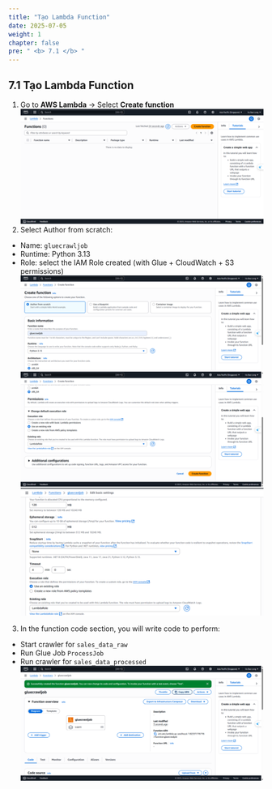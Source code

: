 ```yaml
---
title: "Tạo Lambda Function"
date: 2025-07-05
weight: 1
chapter: false
pre: " <b> 7.1 </b> "
---
```


## 7.1 Tạo Lambda Function

1. Go to **AWS Lambda** → Select **Create function**
![Lambda](../../../images/07/071/1.png?featherlight=false&width=90pc)
2. Select Author from scratch:
- Name: `gluecrawljob`
- Runtime: Python 3.13
- Role: select the IAM Role created (with Glue + CloudWatch + S3 permissions)
![Lambda](../../../images/07/071/2.png?featherlight=false&width=90pc)
![Lambda](../../../images/07/071/3.png?featherlight=false&width=90pc)
![Lambda](../../../images/07/073/1.png?featherlight=false&width=90pc)
3. In the function code section, you will write code to perform:
- Start crawler for `sales_data_raw`
- Run Glue Job `ProcessJob`
- Run crawler for `sales_data_processed`
![Lambda](../../../images/07/071/4.png?featherlight=false&width=90pc)
